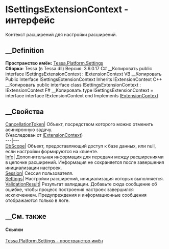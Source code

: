 # ISettingsExtensionContext - интерфейс
Контекст расширений для настройки расширений.
## __Definition
 **Пространство имён:**
[Tessa.Platform.Settings](N_Tessa_Platform_Settings.htm)  
 **Сборка:** Tessa (в Tessa.dll) Версия: 3.6.0.17
C# __Копировать
     public interface ISettingsExtensionContext : IExtensionContext
VB __Копировать
     Public Interface ISettingsExtensionContext
    	Inherits IExtensionContext
C++ __Копировать
     public interface class ISettingsExtensionContext : IExtensionContext
F# __Копировать
     type ISettingsExtensionContext = 
        interface
            interface IExtensionContext
        end
Implements
    [IExtensionContext](T_Tessa_Extensions_IExtensionContext.htm)
##  __Свойства
[CancellationToken](P_Tessa_Extensions_IExtensionContext_CancellationToken.htm)|
Объект, посредством которого можно отменить асинхронную задачу.  
(Унаследован от [IExtensionContext](T_Tessa_Extensions_IExtensionContext.htm))  
---|---  
[DbScope](P_Tessa_Platform_Settings_ISettingsExtensionContext_DbScope.htm)|
Объект, предоставляющий доступ к базе данных, или null, если настройки
формируются на клиенте.  
[Info](P_Tessa_Platform_Settings_ISettingsExtensionContext_Info.htm)|
Дополнительная информация для передачи между расширениями в цепочке
расширений. Информация не сохраняется после завершения инициализации настроек.  
[Session](P_Tessa_Platform_Settings_ISettingsExtensionContext_Session.htm)|
Сессия пользователя.  
[Settings](P_Tessa_Platform_Settings_ISettingsExtensionContext_Settings.htm)|
Настройки расширений, инициализация которых выполняется.  
[ValidationResult](P_Tessa_Platform_Settings_ISettingsExtensionContext_ValidationResult.htm)|
Результат валидации. Добавьте сюда сообщение об ошибке, чтобы процесс
построения настроек завершился исключением. Предупреждения и информационные
сообщения отображаются только в логе.  
## __См. также
#### Ссылки
[Tessa.Platform.Settings - пространство имён](N_Tessa_Platform_Settings.htm)
